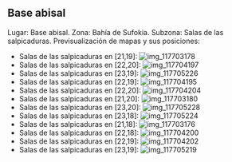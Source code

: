 ## Base abisal
Lugar: Base abisal.
Zona: Bahía de Sufokia.
Subzona: Salas de las salpicaduras.
Previsualización de mapas y sus posiciones:
- Salas de las salpicaduras en [21,19]: ![img_117703178](https://media.discordapp.net/attachments/1115311447145193482/1115320983037939712/117703178.jpg)
- Salas de las salpicaduras en [22,20]: ![img_117704197](https://media.discordapp.net/attachments/1115311447145193482/1115321011890569236/117704197.jpg)
- Salas de las salpicaduras en [23,19]: ![img_117705226](https://media.discordapp.net/attachments/1115311447145193482/1115321047705727127/117705226.jpg)
- Salas de las salpicaduras en [22,19]: ![img_117704195](https://media.discordapp.net/attachments/1115311447145193482/1115320991313317979/117704195.jpg)
- Salas de las salpicaduras en [22,20]: ![img_117704204](https://media.discordapp.net/attachments/1115311447145193482/1115321018060382218/117704204.jpg)
- Salas de las salpicaduras en [21,20]: ![img_117703180](https://media.discordapp.net/attachments/1115311447145193482/1115320984594022620/117703180.jpg)
- Salas de las salpicaduras en [23,20]: ![img_117705228](https://media.discordapp.net/attachments/1115311447145193482/1115321049328914483/117705228.jpg)
- Salas de las salpicaduras en [23,18]: ![img_117705224](https://media.discordapp.net/attachments/1115311447145193482/1115321046120284270/117705224.jpg)
- Salas de las salpicaduras en [21,18]: ![img_117703176](https://media.discordapp.net/attachments/1115311447145193482/1115320980252926032/117703176.jpg)
- Salas de las salpicaduras en [22,18]: ![img_117704200](https://media.discordapp.net/attachments/1115311447145193482/1115321014759477278/117704200.jpg)
- Salas de las salpicaduras en [22,19]: ![img_117704202](https://media.discordapp.net/attachments/1115311447145193482/1115321016521072711/117704202.jpg)
- Salas de las salpicaduras en [23,19]: ![img_117705219](https://media.discordapp.net/attachments/1115311447145193482/1115321043331059892/117705219.jpg)